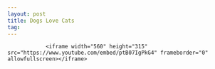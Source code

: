 ```yaml
---
layout: post
title: Dogs Love Cats
tag: 
---
```



                <iframe width="560" height="315" src="https://www.youtube.com/embed/ptB07IgPkG4" frameborder="0" allowfullscreen></iframe>
            

